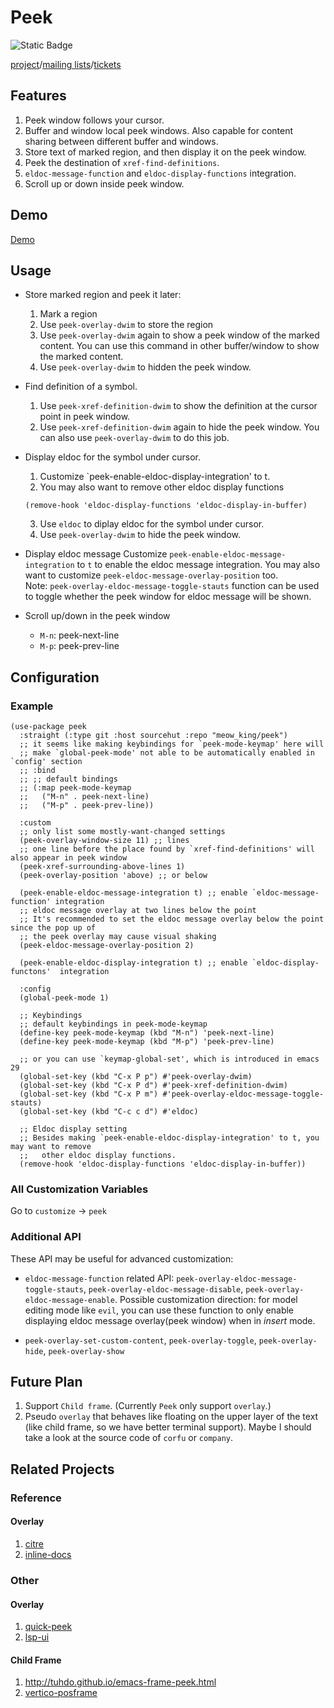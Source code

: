# Peek

![Static Badge](https://img.shields.io/badge/made_with-emacs-purple)

[project](https://sr.ht/~meow_king/peek/)/[mailing lists](https://sr.ht/~meow_king/peek/lists)/[tickets](https://sr.ht/~meow_king/peek/trackers)  

## Features
1. Peek window follows your cursor.
2. Buffer and window local peek windows. Also capable for content sharing between different buffer and windows.
3. Store text of marked region, and then display it on the peek window.
4. Peek the destination of `xref-find-definitions`.
5. `eldoc-message-function` and `eldoc-display-functions` integration.
6. Scroll up or down inside peek window. 

## Demo

[Demo](demo.md)

## Usage

- Store marked region and peek it later:
   1. Mark a region
   2. Use `peek-overlay-dwim` to store the region
   3. Use `peek-overlay-dwim` again to show a peek window of the marked content. You can use this command in other buffer/window to show the marked content. 
   4. Use `peek-overlay-dwim` to hidden the peek window.
   
- Find definition of a symbol.
   1. Use `peek-xref-definition-dwim` to show the definition at the cursor point in peek window.
   2. Use `peek-xref-definition-dwim` again to hide the peek window. You can also use `peek-overlay-dwim` to do this job.
   
- Display eldoc for the symbol under cursor.
  1. Customize `peek-enable-eldoc-display-integration' to t.
  2. You may also want to remove other eldoc display functions
  
  ```emacs-lisp
  (remove-hook 'eldoc-display-functions 'eldoc-display-in-buffer)
  ```
  
  3. Use `eldoc` to diplay eldoc for the symbol under cursor.
  4. Use `peek-overlay-dwim` to hide the peek window.
  
- Display eldoc message
  Customize `peek-enable-eldoc-message-integration` to `t` to enable the eldoc message integration. You may also want to customize `peek-eldoc-message-overlay-position` too.   
  Note: `peek-overlay-eldoc-message-toggle-stauts` function can be used to toggle whether the peek window for eldoc message will be shown.
  
- Scroll up/down in the peek window
  - `M-n`: peek-next-line 
  - `M-p`: peek-prev-line 

## Configuration

### Example

``` emacs-lisp
(use-package peek
  :straight (:type git :host sourcehut :repo "meow_king/peek")
  ;; it seems like making keybindings for `peek-mode-keymap' here will
  ;; make `global-peek-mode' not able to be automatically enabled in `config' section
  ;; :bind
  ;; ;; default bindings
  ;; (:map peek-mode-keymap
  ;;   ("M-n" . peek-next-line)
  ;;   ("M-p" . peek-prev-line))

  :custom
  ;; only list some mostly-want-changed settings 
  (peek-overlay-window-size 11) ;; lines
  ;; one line before the place found by `xref-find-definitions' will also appear in peek window 
  (peek-xref-surrounding-above-lines 1)
  (peek-overlay-position 'above) ;; or below

  (peek-enable-eldoc-message-integration t) ;; enable `eldoc-message-function' integration
  ;; eldoc message overlay at two lines below the point
  ;; It's recommended to set the eldoc message overlay below the point since the pop up of
  ;; the peek overlay may cause visual shaking
  (peek-eldoc-message-overlay-position 2)

  (peek-enable-eldoc-display-integration t) ;; enable `eldoc-display-functons'  integration

  :config
  (global-peek-mode 1)

  ;; Keybindings 
  ;; default keybindings in peek-mode-keymap
  (define-key peek-mode-keymap (kbd "M-n") 'peek-next-line)
  (define-key peek-mode-keymap (kbd "M-p") 'peek-prev-line)
  
  ;; or you can use `keymap-global-set', which is introduced in emacs 29
  (global-set-key (kbd "C-x P p") #'peek-overlay-dwim)
  (global-set-key (kbd "C-x P d") #'peek-xref-definition-dwim)
  (global-set-key (kbd "C-x P m") #'peek-overlay-eldoc-message-toggle-stauts)
  (global-set-key (kbd "C-c c d") #'eldoc)
  
  ;; Eldoc display setting
  ;; Besides making `peek-enable-eldoc-display-integration' to t, you may want to remove
  ;;   other eldoc display functions.
  (remove-hook 'eldoc-display-functions 'eldoc-display-in-buffer))
```

### All Customization Variables

Go to `customize` -> `peek`

### Additional API
These API may be useful for advanced customization:

- `eldoc-message-function` related API: `peek-overlay-eldoc-message-toggle-stauts`, `peek-overlay-eldoc-message-disable`, `peek-overlay-eldoc-message-enable`. Possible customization direction: for model editing mode like `evil`, you can use these function to only enable displaying eldoc message overlay(peek window) when in _insert_ mode.

- `peek-overlay-set-custom-content`, `peek-overlay-toggle`, `peek-overlay-hide`, `peek-overlay-show`


## Future Plan
1. Support `Child frame`. (Currently `Peek` only support `overlay`.)
2. Pseudo `overlay` that behaves like floating on the upper layer of the text (like child frame, so we have better terminal support). Maybe I should take a look at the source code of `corfu` or `company`.

## Related Projects

### Reference

#### Overlay
1. [citre](https://github.com/universal-ctags/citre/blob/master/citre-ui-peek.el)
2. [inline-docs](https://repo.or.cz/inline-docs.git/blob/HEAD:/inline-docs.el)

### Other

#### Overlay
1. [quick-peek](https://github.com/cpitclaudel/quick-peek)
2. [lsp-ui](https://github.com/emacs-lsp/lsp-ui/blob/master/lsp-ui-peek.el)

#### Child Frame
1. http://tuhdo.github.io/emacs-frame-peek.html
2. [vertico-posframe](https://github.com/tumashu/vertico-posframe/blob/main/vertico-posframe.el)
